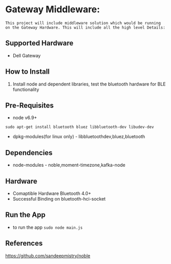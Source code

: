 # Gateway Middleware:
	This project will include middleware solution which would be running on the Gateway Hardware. This will include all the high level Details:
## Supported Hardware
- Dell Gateway

## How to Install
1. Install node and dependent libraries, test the bluetooth hardware for BLE functionality

## Pre-Requisites
* node v6.9+

```
sudo apt-get install bluetooth bluez libbluetooth-dev libudev-dev
```
* dpkg-modules(for linux only) - libbluetoothdev,bluez,bluetooth

## Dependencies
* node-modules - noble,moment-timezone,kafka-node

## Hardware
* Comaptible Hardware Bluetooth 4.0+
* Successful Binding on bluetooth-hci-socket

## Run the App
* to run the app
```sudo node main.js```

## References
https://github.com/sandeepmistry/noble
